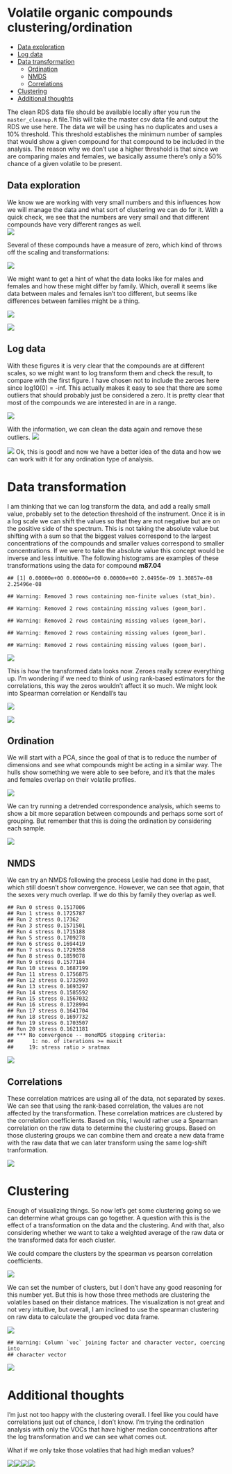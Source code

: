 Volatile organic compounds clustering/ordination
================

  - [Data exploration](#data-exploration)
  - [Log data](#log-data)
  - [Data transformation](#data-transformation)
      - [Ordination](#ordination)
      - [NMDS](#nmds)
      - [Correlations](#correlations)
  - [Clustering](#clustering)
  - [Additional thoughts](#additional-thoughts)

The clean RDS data file should be available locally after you run the
`master_cleanup.R` file.This will take the master csv data file and
output the RDS we use here. The data we will be using has no duplicates
and uses a 10% threshold. This threshold establishes the minimum number
of samples that would show a given compound for that compound to be
included in the analysis. The reason why we don’t use a higher threshold
is that since we are comparing males and females, we basically assume
there’s only a 50% chance of a given volatile to be present.

## Data exploration

We know we are working with very small numbers and this influences how
we will manage the data and what sort of clustering we can do for it.
With a quick check, we see that the numbers are very small and that
different compounds have very different ranges as well.  
![](VOC_clustering_files/figure-gfm/unnamed-chunk-1-1.png)<!-- -->

Several of these compounds have a measure of zero, which kind of throws
off the scaling and transformations:

![](VOC_clustering_files/figure-gfm/unnamed-chunk-2-1.png)<!-- -->

We might want to get a hint of what the data looks like for males and
females and how these might differ by family. Which, overall it seems
like data between males and females isn’t too different, but seems like
differences between families might be a thing.

![](VOC_clustering_files/figure-gfm/unnamed-chunk-3-1.png)<!-- -->

![](VOC_clustering_files/figure-gfm/facetPlot-1.png)<!-- -->

## Log data

With these figures it is very clear that the compounds are at different
scales, so we might want to log transform them and check the result, to
compare with the first figure. I have chosen not to include the zeroes
here since log10(0) = -inf. This actually makes it easy to see that
there are some outliers that should probably just be considered a zero.
It is pretty clear that most of the compounds we are interested in are
in a range.

![](VOC_clustering_files/figure-gfm/unnamed-chunk-4-1.png)<!-- -->

With the information, we can clean the data again and remove these
outliers.
![](VOC_clustering_files/figure-gfm/unnamed-chunk-5-1.png)<!-- -->

![](VOC_clustering_files/figure-gfm/unnamed-chunk-6-1.png)<!-- --> Ok,
this is good\! and now we have a better idea of the data and how we can
work with it for any ordination type of analysis.

# Data transformation

I am thinking that we can log transform the data, and add a really small
value, probably set to the detection threshold of the instrument. Once
it is in a log scale we can shift the values so that they are not
negative but are on the positive side of the spectrum. This is not
taking the absolute value but shifting with a sum so that the biggest
values correspond to the largest concentrations of the compounds and
smaller values correspond to smaller concentrations. If we were to take
the absolute value this concept would be inverse and less intuitive. The
following histograms are examples of these transformations using the
data for compound
    **m87.04**

    ## [1] 0.00000e+00 0.00000e+00 0.00000e+00 2.04956e-09 1.30857e-08 2.25496e-08

    ## Warning: Removed 3 rows containing non-finite values (stat_bin).

    ## Warning: Removed 2 rows containing missing values (geom_bar).
    
    ## Warning: Removed 2 rows containing missing values (geom_bar).
    
    ## Warning: Removed 2 rows containing missing values (geom_bar).
    
    ## Warning: Removed 2 rows containing missing values (geom_bar).

![](VOC_clustering_files/figure-gfm/unnamed-chunk-7-1.png)<!-- -->

This is how the transformed data looks now. Zeroes really screw
everything up. I’m wondering if we need to think of using rank-based
estimators for the correlations, this way the zeros wouldn’t affect it
so much. We might look into Spearman correlation or Kendall’s tau

![](VOC_clustering_files/figure-gfm/unnamed-chunk-11-1.png)<!-- -->

![](VOC_clustering_files/figure-gfm/unnamed-chunk-12-1.png)<!-- -->

## Ordination

We will start with a PCA, since the goal of that is to reduce the number
of dimensions and see what compounds might be acting in a similar way.
The hulls show something we were able to see before, and it’s that the
males and females overlap on their volatile profiles.

![](VOC_clustering_files/figure-gfm/unnamed-chunk-14-1.png)<!-- -->

We can try running a detrended correspondence analysis, which seems to
show a bit more separation between compounds and perhaps some sort of
grouping. But remember that this is doing the ordination by considering
each sample.

![](VOC_clustering_files/figure-gfm/unnamed-chunk-15-1.png)<!-- -->

## NMDS

We can try an NMDS following the process Leslie had done in the past,
which still doesn’t show convergence. However, we can see that again,
that the sexes very much overlap. If we do this by family they overlap
as well.

    ## Run 0 stress 0.1517006 
    ## Run 1 stress 0.1725787 
    ## Run 2 stress 0.17362 
    ## Run 3 stress 0.1571501 
    ## Run 4 stress 0.1715188 
    ## Run 5 stress 0.1709278 
    ## Run 6 stress 0.1694419 
    ## Run 7 stress 0.1729358 
    ## Run 8 stress 0.1859078 
    ## Run 9 stress 0.1577184 
    ## Run 10 stress 0.1687199 
    ## Run 11 stress 0.1756875 
    ## Run 12 stress 0.1732993 
    ## Run 13 stress 0.1693297 
    ## Run 14 stress 0.1585592 
    ## Run 15 stress 0.1567032 
    ## Run 16 stress 0.1728994 
    ## Run 17 stress 0.1641704 
    ## Run 18 stress 0.1697732 
    ## Run 19 stress 0.1703507 
    ## Run 20 stress 0.1621181 
    ## *** No convergence -- monoMDS stopping criteria:
    ##      1: no. of iterations >= maxit
    ##     19: stress ratio > sratmax

![](VOC_clustering_files/figure-gfm/unnamed-chunk-19-1.png)<!-- -->

## Correlations

These correlation matrices are using all of the data, not separated by
sexes. We can see that using the rank-based correlation, the values are
not affected by the transformation. These correlation matrices are
clustered by the correlation coefficients. Based on this, I would rather
use a Spearman correlation on the raw data to determine the clustering
groups. Based on those clustering groups we can combine them and create
a new data frame with the raw data that we can later transform using the
same log-shift tranformation.

![](VOC_clustering_files/figure-gfm/unnamed-chunk-21-1.png)<!-- -->

# Clustering

Enough of visualizing things. So now let’s get some clustering going so
we can determine what groups can go together. A question with this is
the effect of a transformation on the data and the clustering. And with
that, also considering whether we want to take a weighted average of the
raw data or the transformed data for each cluster.

We could compare the clusters by the spearman vs pearson correlation
coefficients.

![](VOC_clustering_files/figure-gfm/unnamed-chunk-24-1.png)<!-- -->

We can set the number of clusters, but I don’t have any good reasoning
for this number yet. But this is how those three methods are clustering
the volatiles based on their distance matrices. The visualization is not
great and not very intuitive, but overall, I am inclined to use the
spearman clustering on raw data to calculate the grouped voc data
    frame.

![](VOC_clustering_files/figure-gfm/unnamed-chunk-25-1.png)<!-- -->

    ## Warning: Column `voc` joining factor and character vector, coercing into
    ## character vector

![](VOC_clustering_files/figure-gfm/unnamed-chunk-27-1.png)<!-- -->

# Additional thoughts

I’m just not too happy with the clustering overall. I feel like you
could have correlations just out of chance, I don’t know. I’m trying the
ordination analysis with only the VOCs that have higher median
concentrations after the log transformation and we can see what comes
out.

What if we only take those volatiles that had high median
values?

![](VOC_clustering_files/figure-gfm/unnamed-chunk-30-1.png)<!-- -->![](VOC_clustering_files/figure-gfm/unnamed-chunk-30-2.png)<!-- -->![](VOC_clustering_files/figure-gfm/unnamed-chunk-30-3.png)<!-- -->![](VOC_clustering_files/figure-gfm/unnamed-chunk-30-4.png)<!-- -->
